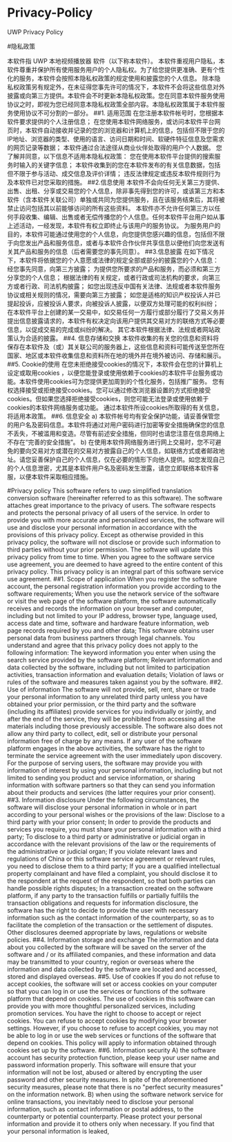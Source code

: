 # Privacy-Policy
UWP Privacy Policy

#隐私政策

本软件指 UWP 本地视频播放器 软件（以下称本软件）。
本软件重视用户隐私，本软件尊重并保护所有使用服务用户的个人隐私权。为了给您提供更准确、更有个性化的服务，本软件会按照本隐私权政策的规定使用和披露您的个人信息。
除本隐私权政策另有规定外，在未征得您事先许可的情况下，本软件不会将这些信息对外披露或向第三方提供。本软件会不时更新本隐私权政策。您在同意本软件服务使用协议之时，即视为您已经同意本隐私权政策全部内容。本隐私权政策属于本软件服务使用协议不可分割的一部分。
##1. 适用范围
在您注册本软件帐号时，您根据本软件要求提供的个人注册信息；
在您使用本软件网络服务，或访问本软件平台网页时，本软件自动接收并记录的您的浏览器和计算机上的信息，包括但不限于您的IP地址、浏览器的类型、使用的语言、访问日期和时间、软硬件特征信息及您需求的网页记录等数据；
本软件通过合法途径从商业伙伴处取得的用户个人数据。 您了解并同意，以下信息不适用本隐私权政策：
您在使用本软件平台提供的搜索服务时输入的关键字信息；
本软件收集到的您在本软件发布的有关信息数据，包括但不限于参与活动、成交信息及评价详情；
违反法律规定或违反本软件规则行为及本软件已对您采取的措施。
##2.信息使用
本软件不会向任何无关第三方提供、出售、出租、分享或交易您的个人信息，除非事先得到您的许可，或该第三方和本软件（含本软件关联公司）单独或共同为您提供服务，且在该服务结束后，其将被禁止访问包括其以前能够访问的所有这些资料。
本软件亦不允许任何第三方以任何手段收集、编辑、出售或者无偿传播您的个人信息。任何本软件平台用户如从事上述活动，一经发现，本软件有权立即终止与该用户的服务协议。
为服务用户的目的，本软件可能通过使用您的个人信息，向您提供您感兴趣的信息，包括但不限于向您发出产品和服务信息，或者与本软件合作伙伴共享信息以便他们向您发送有关其产品和服务的信息（后者需要您的事先同意）。
##3.信息披露
在如下情况下，本软件将依据您的个人意愿或法律的规定全部或部分的披露您的个人信息：
经您事先同意，向第三方披露；
为提供您所要求的产品和服务，而必须和第三方分享您的个人信息；
根据法律的有关规定，或者行政或司法机构的要求，向第三方或者行政、司法机构披露；
如您出现违反中国有关法律、法规或者本软件服务协议或相关规则的情况，需要向第三方披露；
如您是适格的知识产权投诉人并已提起投诉，应被投诉人要求，向被投诉人披露，以便双方处理可能的权利纠纷；
在本软件平台上创建的某一交易中，如交易任何一方履行或部分履行了交易义务并提出信息披露请求的，本软件有权决定向该用户提供其交易对方的联络方式等必要信息，以促成交易的完成或纠纷的解决。
其它本软件根据法律、法规或者网站政策认为合适的披露。
##4. 信息存储和交换
本软件收集的有关您的信息和资料将保存在本软件及（或）其关联公司的服务器上，这些信息和资料可能传送至您所在国家、地区或本软件收集信息和资料所在地的境外并在境外被访问、存储和展示。
##5. Cookie的使用
在您未拒绝接受cookies的情况下，本软件会在您的计算机上设定或取用cookies ，以便您能登录或使用依赖于cookies的本软件平台服务或功能。本软件使用cookies可为您提供更加周到的个性化服务，包括推广服务。
您有权选择接受或拒绝接受cookies。您可以通过修改浏览器设置的方式拒绝接受cookies。但如果您选择拒绝接受cookies，则您可能无法登录或使用依赖于cookies的本软件网络服务或功能。
通过本软件所设cookies所取得的有关信息，将适用本政策。
##6. 信息安全
a) 本软件帐号均有安全保护功能，请妥善保管您的用户名及密码信息。本软件将通过对用户密码进行加密等安全措施确保您的信息不丢失，不被滥用和变造。尽管有前述安全措施，但同时也请您注意在信息网络上不存在“完善的安全措施”。
b) 在使用本软件网络服务进行网上交易时，您不可避免的要向交易对方或潜在的交易对方披露自己的个人信息，如联络方式或者邮政地址。请您妥善保护自己的个人信息，仅在必要的情形下向他人提供。如您发现自己的个人信息泄密，尤其是本软件用户名及密码发生泄露，请您立即联络本软件客服，以便本软件采取相应措施。

#Privacy policy
This software refers to uwp simplified translation conversion software (hereinafter referred to as this software).
The software attaches great importance to the privacy of users. The software respects and protects the personal privacy of all users of the service. In order to provide you with more accurate and personalized services, the software will use and disclose your personal information in accordance with the provisions of this privacy policy.
Except as otherwise provided in this privacy policy, the software will not disclose or provide such information to third parties without your prior permission. The software will update this privacy policy from time to time. When you agree to the software service use agreement, you are deemed to have agreed to the entire content of this privacy policy. This privacy policy is an integral part of this software service use agreement.
##1. Scope of application
When you register the software account, the personal registration information you provide according to the software requirements;
When you use the network service of the software or visit the web page of the software platform, the software automatically receives and records the information on your browser and computer, including but not limited to your IP address, browser type, language used, access date and time, software and hardware feature information, web page records required by you and other data;
This software obtains user personal data from business partners through legal channels. You understand and agree that this privacy policy does not apply to the following information:
The keyword information you enter when using the search service provided by the software platform;
Relevant information and data collected by the software, including but not limited to participation activities, transaction information and evaluation details;
Violation of laws or rules of the software and measures taken against you by the software.
##2. Use of information
The software will not provide, sell, rent, share or trade your personal information to any unrelated third party unless you have obtained your prior permission, or the third party and the software (including its affiliates) provide services for you individually or jointly, and after the end of the service, they will be prohibited from accessing all the materials including those previously accessible.
The software also does not allow any third party to collect, edit, sell or distribute your personal information free of charge by any means. If any user of the software platform engages in the above activities, the software has the right to terminate the service agreement with the user immediately upon discovery.
For the purpose of serving users, the software may provide you with information of interest by using your personal information, including but not limited to sending you product and service information, or sharing information with software partners so that they can send you information about their products and services (the latter requires your prior consent).
##3. Information disclosure
Under the following circumstances, the software will disclose your personal information in whole or in part according to your personal wishes or the provisions of the law:
Disclose to a third party with your prior consent;
In order to provide the products and services you require, you must share your personal information with a third party;
To disclose to a third party or administrative or judicial organ in accordance with the relevant provisions of the law or the requirements of the administrative or judicial organ;
If you violate relevant laws and regulations of China or this software service agreement or relevant rules, you need to disclose them to a third party;
If you are a qualified intellectual property complainant and have filed a complaint, you should disclose it to the respondent at the request of the respondent, so that both parties can handle possible rights disputes;
In a transaction created on the software platform, if any party to the transaction fulfills or partially fulfills the transaction obligations and requests for information disclosure, the software has the right to decide to provide the user with necessary information such as the contact information of the counterparty, so as to facilitate the completion of the transaction or the settlement of disputes.
Other disclosures deemed appropriate by laws, regulations or website policies.
##4. Information storage and exchange
The information and data about you collected by the software will be saved on the server of the software and / or its affiliated companies, and these information and data may be transmitted to your country, region or overseas where the information and data collected by the software are located and accessed, stored and displayed overseas.
##5. Use of cookies
If you do not refuse to accept cookies, the software will set or access cookies on your computer so that you can log in or use the services or functions of the software platform that depend on cookies. The use of cookies in this software can provide you with more thoughtful personalized services, including promotion services.
You have the right to choose to accept or reject cookies. You can refuse to accept cookies by modifying your browser settings. However, if you choose to refuse to accept cookies, you may not be able to log in or use the web services or functions of the software that depend on cookies.
This policy will apply to information obtained through cookies set up by the software.
##6. Information security
A) the software account has security protection function, please keep your user name and password information properly. This software will ensure that your information will not be lost, abused or altered by encrypting the user password and other security measures. In spite of the aforementioned security measures, please note that there is no "perfect security measures" on the information network.
B) when using the software network service for online transactions, you inevitably need to disclose your personal information, such as contact information or postal address, to the counterparty or potential counterparty. Please protect your personal information and provide it to others only when necessary. If you find that your personal information is leaked,
